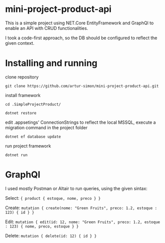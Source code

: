 # mini-project-product-api

This is a simple project using NET.Core EntityFramework and GraphQl to enable an API with CRUD functionalities.

I took a code-first approach, so the DB should be configured to reflect the given context.

# Installing and running

clone repository

`git clone https://github.com/artur-simon/mini-project-product-api.git`

install framework

`cd .SimpleProjectProduct/`

`dotnet restore`

edit .appsetings' ConnectionStrings to reflect the local MSSQL, execute a migration command in the project folder

`dotnet ef database update`

run project framework

`dotnet run`


# GraphQl
I used mostly Postman or Altair to run queries, using the given sintax:

Select:
`{
  product {
    estoque,
    nome,
    preco
  }
}`

Create:
`mutation {
  create(nome: "Green Fruits", preco: 1.2, estoque : 123) {
      id
  }
}`

Edit:
`mutation {
  edit(id: 12, nome: "Green Fruits", preco: 1.2, estoque : 123) {
      nome,
      preco,
      estoque
  }
}`

Delete:
`mutation {
  delete(id: 12) {
      id
  }
}` 
